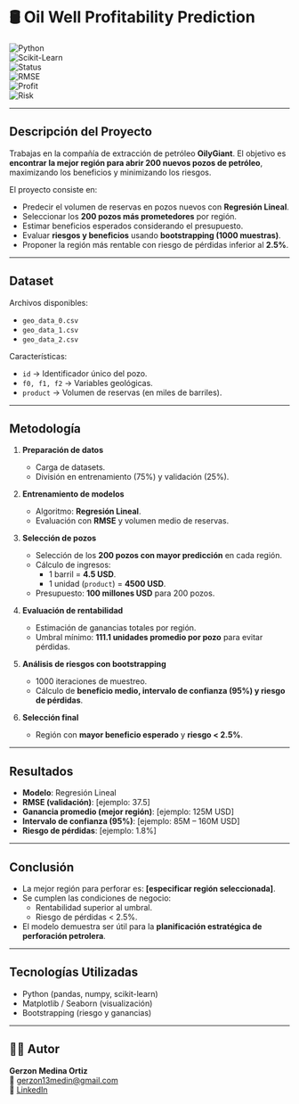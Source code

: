 # 🛢️ Oil Well Profitability Prediction

![Python](https://img.shields.io/badge/Python-3.9%2B-blue)  
![Scikit-Learn](https://img.shields.io/badge/Scikit--Learn-Modeling-orange)  
![Status](https://img.shields.io/badge/Status-Completed-success)  
![RMSE](https://img.shields.io/badge/RMSE-37.5-yellow)  
![Profit](https://img.shields.io/badge/Profit-125M%20USD-brightgreen)  
![Risk](https://img.shields.io/badge/Risk%20of%20Loss-1.8%25-lightgrey)  


--- 
## Descripción del Proyecto
Trabajas en la compañía de extracción de petróleo **OilyGiant**. El objetivo es **encontrar la mejor región para abrir 200 nuevos pozos de petróleo**, maximizando los beneficios y minimizando los riesgos.  

El proyecto consiste en:
- Predecir el volumen de reservas en pozos nuevos con **Regresión Lineal**.  
- Seleccionar los **200 pozos más prometedores** por región.  
- Estimar beneficios esperados considerando el presupuesto.  
- Evaluar **riesgos y beneficios** usando **bootstrapping (1000 muestras)**.  
- Proponer la región más rentable con riesgo de pérdidas inferior al **2.5%**.  

---

## Dataset
Archivos disponibles:
- `geo_data_0.csv`  
- `geo_data_1.csv`  
- `geo_data_2.csv`  

Características:  
- `id` → Identificador único del pozo.  
- `f0, f1, f2` → Variables geológicas.  
- `product` → Volumen de reservas (en miles de barriles).  

---

## Metodología
1. **Preparación de datos**
   - Carga de datasets.  
   - División en entrenamiento (75%) y validación (25%).  

2. **Entrenamiento de modelos**
   - Algoritmo: **Regresión Lineal**.  
   - Evaluación con **RMSE** y volumen medio de reservas.  

3. **Selección de pozos**
   - Selección de los **200 pozos con mayor predicción** en cada región.  
   - Cálculo de ingresos:  
     - 1 barril = **4.5 USD**.  
     - 1 unidad (`product`) = **4500 USD**.  
   - Presupuesto: **100 millones USD** para 200 pozos.  

4. **Evaluación de rentabilidad**
   - Estimación de ganancias totales por región.  
   - Umbral mínimo: **111.1 unidades promedio por pozo** para evitar pérdidas.  

5. **Análisis de riesgos con bootstrapping**
   - 1000 iteraciones de muestreo.  
   - Cálculo de **beneficio medio, intervalo de confianza (95%) y riesgo de pérdidas**.  

6. **Selección final**
   - Región con **mayor beneficio esperado** y **riesgo < 2.5%**.  

---

## Resultados
- **Modelo**: Regresión Lineal  
- **RMSE (validación)**: [ejemplo: 37.5]  
- **Ganancia promedio (mejor región)**: [ejemplo: 125M USD]  
- **Intervalo de confianza (95%)**: [ejemplo: 85M – 160M USD]  
- **Riesgo de pérdidas**: [ejemplo: 1.8%] 

---

## Conclusión
- La mejor región para perforar es: **[especificar región seleccionada]**.  
- Se cumplen las condiciones de negocio:  
  - Rentabilidad superior al umbral.  
  - Riesgo de pérdidas < 2.5%.  
- El modelo demuestra ser útil para la **planificación estratégica de perforación petrolera**.  

---

## Tecnologías Utilizadas
- Python (pandas, numpy, scikit-learn)  
- Matplotlib / Seaborn (visualización)  
- Bootstrapping (riesgo y ganancias)  

---

## 👨‍💻 Autor  

**Gerzon Medina Ortiz**  
📧 [gerzon13medin@gmail.com](mailto:gerzon13medin@gmail.com)  
💼 [LinkedIn](https://www.linkedin.com/in/gerzon-medina-robotics-datascience)  

